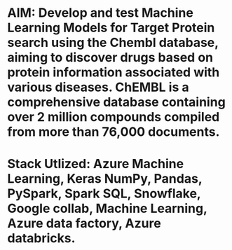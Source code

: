 # AIM: Develop and test Machine Learning Models for Target Protein search using the Chembl database, aiming to discover drugs based on protein information associated with various diseases. ChEMBL is a comprehensive database containing over 2 million compounds compiled from more than 76,000 documents. 
# Stack Utlized: Azure Machine Learning, Keras NumPy, Pandas, PySpark, Spark SQL, Snowflake, Google collab, Machine Learning, Azure data factory, Azure databricks.
